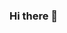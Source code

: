 ### Hi there 👋

<!--
**saileshbro/saileshbro** is a ✨ _special_ ✨ repository because its `README.md` (this file) appears on your GitHub profile.

Here are some ideas to get you started:

- 🔭 I’m currently working on Oripari: Flutter Application
- 🌱 I’m currently learning React and Next.js
- 👯 I’m looking to collaborate on Flutter Projects
- 🤔 I’m looking for help with Machine Learning
- 💬 Ask me about Flutter
- 📫 How to reach me: (saileshbro@gmail.com)
- 😄 Pronouns: Sailesh Dahal
- ⚡ Fun fact: 2020 sucks!
-->
